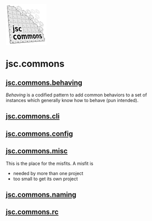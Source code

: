![jsc.commons logo](img/logo/jsc.commons.logo_128.png "jsc.commons logo") 
# jsc.commons

## [jsc.commons.behaving](src/jsc.commons/jsc.commons.behaving/)
*Behaving* is a codified pattern to add common behaviors
to a set of instances which generally know how to behave
(pun intended).

## [jsc.commons.cli](src/jsc.commons/jsc.commons.cli/)

## [jsc.commons.config](src/jsc.commons/jsc.commons.config/)

## [jsc.commons.misc](src/jsc.commons/jsc.commons.misc/)
This is the place for the misfits.
A misfit is
 - needed by more than one project
 - too small to get its own project
 
## [jsc.commons.naming](src/jsc.commons/jsc.commons.naming/)

## [jsc.commons.rc](src/jsc.commons/jsc.commons.rc/)

